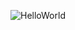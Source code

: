 ![HelloWorld](https://user-images.githubusercontent.com/78900612/110190876-cb9ebe00-7e25-11eb-8794-36250917c27f.gif)
